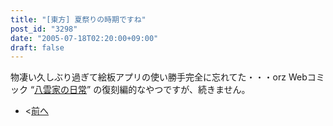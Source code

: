 ```yaml
---
title: "[東方] 夏祭りの時期ですね"
post_id: "3298"
date: "2005-07-18T02:20:00+09:00"
draft: false
---
```



物凄い久しぶり過ぎて絵板アプリの使い勝手完全に忘れてた・・・orz Webコミック “[八雲家の日常](/tag/yakumo-family?order=ASC)” の復刻編的なやつですが、続きません。

  * <[前へ](/3155)
